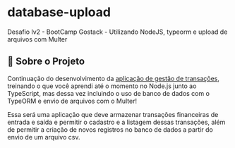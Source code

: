 # database-upload
Desafio lv2 - BootCamp Gostack - Utilizando NodeJS, typeorm e upload de arquivos com Multer

## :rocket: Sobre o Projeto

Continuação do desenvolvimento da [aplicação de gestão de transações](https://github.com/guidsantos/fundamentos-nodejs), treinando o que você aprendi até o momento no Node.js junto ao TypeScript, mas dessa vez incluindo o uso de banco de dados com o TypeORM e envio de arquivos com o Multer!

Essa será uma aplicação que deve armazenar transações financeiras de entrada e saída e permitir o cadastro e a listagem dessas transações, além de permitir a criação de novos registros no banco de dados a partir do envio de um arquivo csv.
